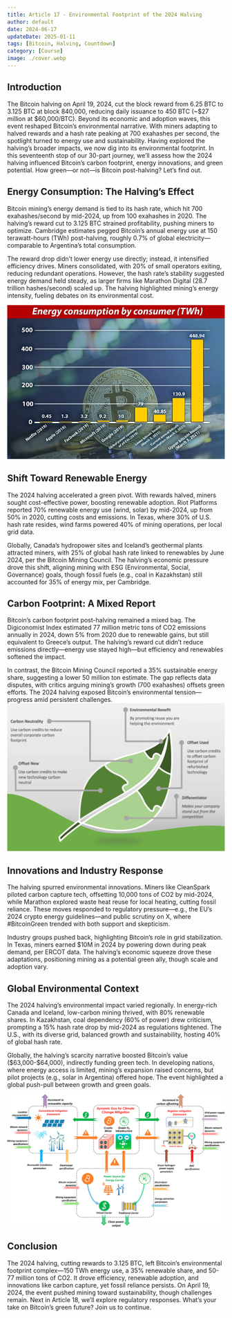 ```yaml
---
title: Article 17 - Environmental Footprint of the 2024 Halving
author: default
date: 2024-06-17
updateDate: 2025-01-11
tags: [Bitcoin, Halving, Countdown]
category: [Course]
image: ./cover.webp
---
```


## Introduction

The Bitcoin halving on April 19, 2024, cut the block reward from 6.25 BTC to 3.125 BTC at block 840,000, reducing daily issuance to 450 BTC (~\$27 million at \$60,000/BTC). Beyond its economic and adoption waves, this event reshaped Bitcoin’s environmental narrative. With miners adapting to halved rewards and a hash rate peaking at 700 exahashes per second, the spotlight turned to energy use and sustainability. Having explored the halving’s broader impacts, we now dig into its environmental footprint. In this seventeenth stop of our 30-part journey, we’ll assess how the 2024 halving influenced Bitcoin’s carbon footprint, energy innovations, and green potential. How green—or not—is Bitcoin post-halving? Let’s find out.

## Energy Consumption: The Halving’s Effect

Bitcoin mining’s energy demand is tied to its hash rate, which hit 700 exahashes/second by mid-2024, up from 100 exahashes in 2020. The halving’s reward cut to 3.125 BTC strained profitability, pushing miners to optimize. Cambridge estimates pegged Bitcoin’s annual energy use at 150 terawatt-hours (TWh) post-halving, roughly 0.7% of global electricity—comparable to Argentina’s total consumption.

The reward drop didn’t lower energy use directly; instead, it intensified efficiency drives. Miners consolidated, with 20% of small operators exiting, reducing redundant operations. However, the hash rate’s stability suggested energy demand held steady, as larger firms like Marathon Digital (28.7 trillion hashes/second) scaled up. The halving highlighted mining’s energy intensity, fueling debates on its environmental cost.

![Image 1: "Energy Use Post-Halving"](./1.energy-consumption.webp)

## Shift Toward Renewable Energy

The 2024 halving accelerated a green pivot. With rewards halved, miners sought cost-effective power, boosting renewable adoption. Riot Platforms reported 70% renewable energy use (wind, solar) by mid-2024, up from 50% in 2020, cutting costs and emissions. In Texas, where 30% of U.S. hash rate resides, wind farms powered 40% of mining operations, per local grid data.

Globally, Canada’s hydropower sites and Iceland’s geothermal plants attracted miners, with 25% of global hash rate linked to renewables by June 2024, per the Bitcoin Mining Council. The halving’s economic pressure drove this shift, aligning mining with ESG (Environmental, Social, Governance) goals, though fossil fuels (e.g., coal in Kazakhstan) still accounted for 35% of energy mix, per Cambridge.

## Carbon Footprint: A Mixed Report

Bitcoin’s carbon footprint post-halving remained a mixed bag. The Digiconomist Index estimated 77 million metric tons of CO2 emissions annually in 2024, down 5% from 2020 due to renewable gains, but still equivalent to Greece’s output. The halving’s reward cut didn’t reduce emissions directly—energy use stayed high—but efficiency and renewables softened the impact.

In contrast, the Bitcoin Mining Council reported a 35% sustainable energy share, suggesting a lower 50 million ton estimate. The gap reflects data disputes, with critics arguing mining’s growth (700 exahashes) offsets green efforts. The 2024 halving exposed Bitcoin’s environmental tension—progress amid persistent challenges.
![Image 2: "Carbon Footprint Analysis"](./2.carbon-footprint-analysis.webp)

## Innovations and Industry Response

The halving spurred environmental innovations. Miners like CleanSpark piloted carbon capture tech, offsetting 10,000 tons of CO2 by mid-2024, while Marathon explored waste heat reuse for local heating, cutting fossil reliance. These moves responded to regulatory pressure—e.g., the EU’s 2024 crypto energy guidelines—and public scrutiny on X, where #BitcoinGreen trended with both support and skepticism.

Industry groups pushed back, highlighting Bitcoin’s role in grid stabilization. In Texas, miners earned \$10M in 2024 by powering down during peak demand, per ERCOT data. The halving’s economic squeeze drove these adaptations, positioning mining as a potential green ally, though scale and adoption vary.

## Global Environmental Context

The 2024 halving’s environmental impact varied regionally. In energy-rich Canada and Iceland, low-carbon mining thrived, with 80% renewable shares. In Kazakhstan, coal dependency (60% of power) drew criticism, prompting a 15% hash rate drop by mid-2024 as regulations tightened. The U.S., with its diverse grid, balanced growth and sustainability, hosting 40% of global hash rate.

Globally, the halving’s scarcity narrative boosted Bitcoin’s value (\$63,000-\$64,000), indirectly funding green tech. In developing nations, where energy access is limited, mining’s expansion raised concerns, but pilot projects (e.g., solar in Argentina) offered hope. The event highlighted a global push-pull between growth and green goals.

![Image 3: "Regional Green Trends"](./3.regional-green-trends.webp)

## Conclusion

The 2024 halving, cutting rewards to 3.125 BTC, left Bitcoin’s environmental footprint complex—150 TWh energy use, a 35% renewable share, and 50-77 million tons of CO2. It drove efficiency, renewable adoption, and innovations like carbon capture, yet fossil reliance persists. On April 19, 2024, the event pushed mining toward sustainability, though challenges remain. Next in Article 18, we’ll explore regulatory responses. What’s your take on Bitcoin’s green future? Join us to continue.
